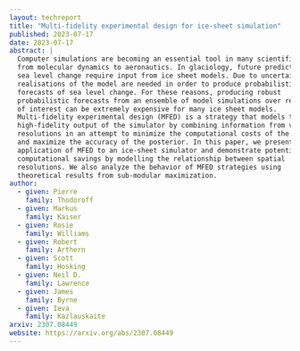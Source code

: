 ```yaml
---
layout: techreport
title: "Multi-fidelity experimental design for ice-sheet simulation"
published: 2023-07-17
date: 2023-07-17
abstract: |
  Computer simulations are becoming an essential tool in many scientific fields 
  from molecular dynamics to aeronautics. In glaciology, future predictions of 
  sea level change require input from ice sheet models. Due to uncertainties in   the forcings and the parameter choices for such models, many different 
  realisations of the model are needed in order to produce probabilistic 
  forecasts of sea level change. For these reasons, producing robust 
  probabilistic forecasts from an ensemble of model simulations over regions 
  of interest can be extremely expensive for many ice sheet models. 
  Multi-fidelity experimental design (MFED) is a strategy that models the 
  high-fidelity output of the simulator by combining information from various 
  resolutions in an attempt to minimize the computational costs of the process 
  and maximize the accuracy of the posterior. In this paper, we present an 
  application of MFED to an ice-sheet simulator and demonstrate potential 
  computational savings by modelling the relationship between spatial 
  resolutions. We also analyze the behavior of MFED strategies using 
  theoretical results from sub-modular maximization.
author:
  - given: Pierre
    family: Thodoroff
  - given: Markus
    family: Kaiser
  - given: Rosie
    family: Williams
  - given: Robert
    family: Arthern
  - given: Scott
    family: Hosking
  - given: Neil D.
    family: Lawrence
  - given: James
    family: Byrne
  - given: Ieva
    family: Kazlauskaite
arxiv: 2307.08449
website: https://arxiv.org/abs/2307.08449
---
```

